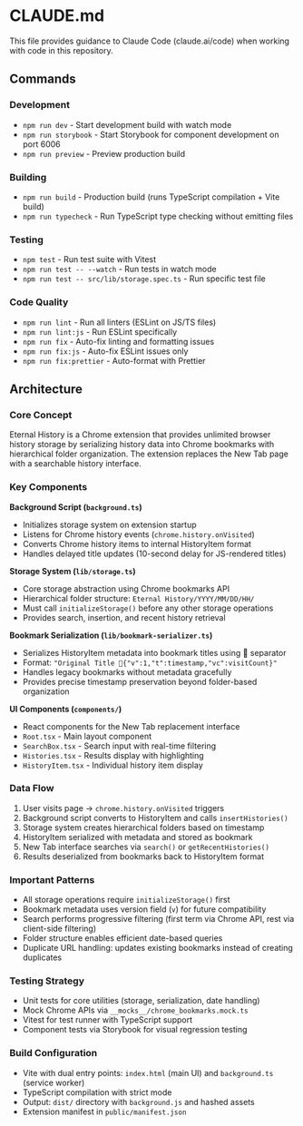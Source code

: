 # CLAUDE.md

This file provides guidance to Claude Code (claude.ai/code) when working with code in this repository.

## Commands

### Development

- `npm run dev` - Start development build with watch mode
- `npm run storybook` - Start Storybook for component development on port 6006
- `npm run preview` - Preview production build

### Building

- `npm run build` - Production build (runs TypeScript compilation + Vite build)
- `npm run typecheck` - Run TypeScript type checking without emitting files

### Testing

- `npm test` - Run test suite with Vitest
- `npm run test -- --watch` - Run tests in watch mode
- `npm run test -- src/lib/storage.spec.ts` - Run specific test file

### Code Quality

- `npm run lint` - Run all linters (ESLint on JS/TS files)
- `npm run lint:js` - Run ESLint specifically
- `npm run fix` - Auto-fix linting and formatting issues
- `npm run fix:js` - Auto-fix ESLint issues only
- `npm run fix:prettier` - Auto-format with Prettier

## Architecture

### Core Concept

Eternal History is a Chrome extension that provides unlimited browser history storage by serializing history data into Chrome bookmarks with hierarchical folder organization. The extension replaces the New Tab page with a searchable history interface.

### Key Components

**Background Script (`background.ts`)**

- Initializes storage system on extension startup
- Listens for Chrome history events (`chrome.history.onVisited`)
- Converts Chrome history items to internal HistoryItem format
- Handles delayed title updates (10-second delay for JS-rendered titles)

**Storage System (`lib/storage.ts`)**

- Core storage abstraction using Chrome bookmarks API
- Hierarchical folder structure: `Eternal History/YYYY/MM/DD/HH/`
- Must call `initializeStorage()` before any other storage operations
- Provides search, insertion, and recent history retrieval

**Bookmark Serialization (`lib/bookmark-serializer.ts`)**

- Serializes HistoryItem metadata into bookmark titles using 💾 separator
- Format: `"Original Title 💾{"v":1,"t":timestamp,"vc":visitCount}"`
- Handles legacy bookmarks without metadata gracefully
- Provides precise timestamp preservation beyond folder-based organization

**UI Components (`components/`)**

- React components for the New Tab replacement interface
- `Root.tsx` - Main layout component
- `SearchBox.tsx` - Search input with real-time filtering
- `Histories.tsx` - Results display with highlighting
- `HistoryItem.tsx` - Individual history item display

### Data Flow

1. User visits page → `chrome.history.onVisited` triggers
2. Background script converts to HistoryItem and calls `insertHistories()`
3. Storage system creates hierarchical folders based on timestamp
4. HistoryItem serialized with metadata and stored as bookmark
5. New Tab interface searches via `search()` or `getRecentHistories()`
6. Results deserialized from bookmarks back to HistoryItem format

### Important Patterns

- All storage operations require `initializeStorage()` first
- Bookmark metadata uses version field (`v`) for future compatibility
- Search performs progressive filtering (first term via Chrome API, rest via client-side filtering)
- Folder structure enables efficient date-based queries
- Duplicate URL handling: updates existing bookmarks instead of creating duplicates

### Testing Strategy

- Unit tests for core utilities (storage, serialization, date handling)
- Mock Chrome APIs via `__mocks__/chrome_bookmarks.mock.ts`
- Vitest for test runner with TypeScript support
- Component tests via Storybook for visual regression testing

### Build Configuration

- Vite with dual entry points: `index.html` (main UI) and `background.ts` (service worker)
- TypeScript compilation with strict mode
- Output: `dist/` directory with `background.js` and hashed assets
- Extension manifest in `public/manifest.json`
